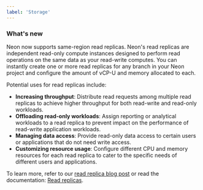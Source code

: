 ```yaml
---
label: 'Storage'
---
```


### What's new

Neon now supports same-region read replicas. Neon's read replicas are independent read-only compute instances designed to perform read operations on the same data as your read-write computes. You can instantly create one or more read replicas for any branch in your Neon project and configure the amount of vCP-U and memory allocated to each.

Potential uses for read replicas include:

- **Increasing throughput**: Distribute read requests among multiple read replicas to achieve higher throughput for both read-write and read-only workloads.
- **Offloading read-only workloads**: Assign reporting or analytical workloads to a read replica to prevent  impact on the performance of read-write application workloads.
- **Managing data access**: Provide read-only data access to certain users or applications that do not need write access.
- **Customizing resource usage**: Configure different CPU and memory resources for each read replica to cater to the specific needs of different users and applications.

To learn more, refer to our [read replica blog post](https://neon.tech/blog/introducing-same-region-read-replicas-to-serverless-postgres) or read the documentation: [Read replicas](https://neon.tech/docs/introduction/read-replicas).
